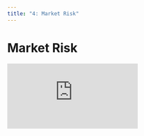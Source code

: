 ```yaml
---
title: "4: Market Risk"
---
```


# Market Risk

<div class='embed-container'><iframe src='https://player.vimeo.com/video/206216159' frameborder='0' webkitAllowFullScreen mozallowfullscreen allowFullScreen></iframe></div>
